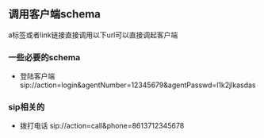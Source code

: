 ## 调用客户端schema

a标签或者link链接直接调用以下url可以直接调起客户端

### 一些必要的schema

- 登陆客户端 sip://action=login&agentNumber=12345679&agentPasswd=l1k2jlkasdas

### sip相关的

- 拨打电话 sip://action=call&phone=8613712345678
